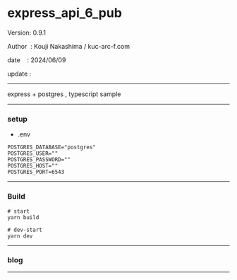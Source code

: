 ﻿# express_api_6_pub

 Version: 0.9.1

 Author  : Kouji Nakashima / kuc-arc-f.com

 date    : 2024/06/09

 update :

***

express + postgres , typescript sample

***
### setup

* .env

```
POSTGRES_DATABASE="postgres"
POSTGRES_USER=""
POSTGRES_PASSWORD=""
POSTGRES_HOST=""
POSTGRES_PORT=6543
```

***
### Build

```
# start
yarn build

# dev-start
yarn dev
```
***
### blog

***

